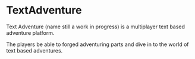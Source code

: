 # TextAdventure

Text Adventure (name still a work in progress) is a multiplayer text based adventure platform.

The players be able to forged adventuring parts and dive in to the world of text based adventures.
